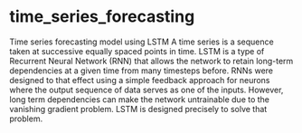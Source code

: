 # time_series_forecasting
Time series forecasting model using LSTM
A time series is a sequence taken at successive equally spaced points in time.
LSTM is a type of Recurrent Neural Network (RNN) that allows the network to retain long-term dependencies at a given time from many timesteps before. RNNs were designed to that effect using a simple feedback approach for neurons where the output sequence of data serves as one of the inputs. However, long term dependencies can make the network untrainable due to the vanishing gradient problem. LSTM is designed precisely to solve that problem.
